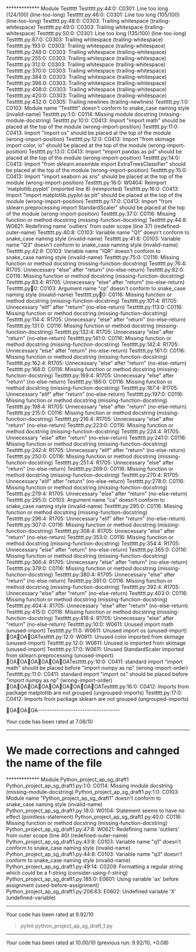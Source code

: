 
************* Module Testtttt
Testtttt.py:44:0: C0301: Line too long (124/100) (line-too-long)
Testtttt.py:46:0: C0301: Line too long (105/100) (line-too-long)
Testtttt.py:48:0: C0303: Trailing whitespace (trailing-whitespace)
Testtttt.py:49:0: C0303: Trailing whitespace (trailing-whitespace)
Testtttt.py:50:0: C0301: Line too long (135/100) (line-too-long)
Testtttt.py:87:0: C0303: Trailing whitespace (trailing-whitespace)
Testtttt.py:193:0: C0303: Trailing whitespace (trailing-whitespace)
Testtttt.py:248:0: C0303: Trailing whitespace (trailing-whitespace)
Testtttt.py:255:0: C0303: Trailing whitespace (trailing-whitespace)
Testtttt.py:312:0: C0303: Trailing whitespace (trailing-whitespace)
Testtttt.py:370:0: C0303: Trailing whitespace (trailing-whitespace)
Testtttt.py:384:0: C0303: Trailing whitespace (trailing-whitespace)
Testtttt.py:396:0: C0303: Trailing whitespace (trailing-whitespace)
Testtttt.py:408:0: C0303: Trailing whitespace (trailing-whitespace)
Testtttt.py:420:0: C0303: Trailing whitespace (trailing-whitespace)
Testtttt.py:432:0: C0305: Trailing newlines (trailing-newlines)
Testtttt.py:1:0: C0103: Module name "Testtttt" doesn't conform to snake_case naming style (invalid-name)
Testtttt.py:1:0: C0114: Missing module docstring (missing-module-docstring)
Testtttt.py:10:0: C0413: Import "import math" should be placed at the top of the module (wrong-import-position)
Testtttt.py:11:0: C0413: Import "import os" should be placed at the top of the module (wrong-import-position)
Testtttt.py:12:0: C0413: Import "from skimage import color, io" should be placed at the top of the module (wrong-import-position)
Testtttt.py:13:0: C0413: Import "import pandas as pd" should be placed at the top of the module (wrong-import-position)
Testtttt.py:14:0: C0413: Import "from sklearn.ensemble import ExtraTreesClassifier" should be placed at the top of the module (wrong-import-position)
Testtttt.py:15:0: C0413: Import "import seaborn as sns" should be placed at the top of the module (wrong-import-position)
Testtttt.py:16:0: W0404: Reimport 'matplotlib.pyplot' (imported line 8) (reimported)
Testtttt.py:16:0: C0413: Import "import matplotlib.pyplot as plt" should be placed at the top of the module (wrong-import-position)
Testtttt.py:17:0: C0413: Import "from sklearn.preprocessing import StandardScaler" should be placed at the top of the module (wrong-import-position)
Testtttt.py:37:0: C0116: Missing function or method docstring (missing-function-docstring)
Testtttt.py:44:8: W0621: Redefining name 'outliers' from outer scope (line 37) (redefined-outer-name)
Testtttt.py:40:8: C0103: Variable name "Q1" doesn't conform to snake_case naming style (invalid-name)
Testtttt.py:41:8: C0103: Variable name "Q3" doesn't conform to snake_case naming style (invalid-name)
Testtttt.py:42:8: C0103: Variable name "IQR" doesn't conform to snake_case naming style (invalid-name)
Testtttt.py:75:0: C0116: Missing function or method docstring (missing-function-docstring)
Testtttt.py:76:4: R1705: Unnecessary "else" after "return" (no-else-return)
Testtttt.py:82:0: C0116: Missing function or method docstring (missing-function-docstring)
Testtttt.py:83:4: R1705: Unnecessary "else" after "return" (no-else-return)
Testtttt.py:100:0: C0103: Argument name "cp" doesn't conform to snake_case naming style (invalid-name)
Testtttt.py:100:0: C0116: Missing function or method docstring (missing-function-docstring)
Testtttt.py:101:4: R1705: Unnecessary "elif" after "return" (no-else-return)
Testtttt.py:113:0: C0116: Missing function or method docstring (missing-function-docstring)
Testtttt.py:114:4: R1705: Unnecessary "else" after "return" (no-else-return)
Testtttt.py:131:0: C0116: Missing function or method docstring (missing-function-docstring)
Testtttt.py:132:4: R1705: Unnecessary "else" after "return" (no-else-return)
Testtttt.py:141:0: C0116: Missing function or method docstring (missing-function-docstring)
Testtttt.py:142:4: R1705: Unnecessary "else" after "return" (no-else-return)
Testtttt.py:161:0: C0116: Missing function or method docstring (missing-function-docstring)
Testtttt.py:162:4: R1705: Unnecessary "else" after "return" (no-else-return)
Testtttt.py:168:0: C0116: Missing function or method docstring (missing-function-docstring)
Testtttt.py:169:4: R1705: Unnecessary "else" after "return" (no-else-return)
Testtttt.py:186:0: C0116: Missing function or method docstring (missing-function-docstring)
Testtttt.py:187:4: R1705: Unnecessary "elif" after "return" (no-else-return)
Testtttt.py:197:0: C0116: Missing function or method docstring (missing-function-docstring)
Testtttt.py:198:4: R1705: Unnecessary "else" after "return" (no-else-return)
Testtttt.py:215:0: C0116: Missing function or method docstring (missing-function-docstring)
Testtttt.py:216:4: R1705: Unnecessary "else" after "return" (no-else-return)
Testtttt.py:223:0: C0116: Missing function or method docstring (missing-function-docstring)
Testtttt.py:224:4: R1705: Unnecessary "else" after "return" (no-else-return)
Testtttt.py:241:0: C0116: Missing function or method docstring (missing-function-docstring)
Testtttt.py:242:4: R1705: Unnecessary "elif" after "return" (no-else-return)
Testtttt.py:250:0: C0116: Missing function or method docstring (missing-function-docstring)
Testtttt.py:251:4: R1705: Unnecessary "else" after "return" (no-else-return)
Testtttt.py:269:0: C0116: Missing function or method docstring (missing-function-docstring)
Testtttt.py:270:4: R1705: Unnecessary "elif" after "return" (no-else-return)
Testtttt.py:278:0: C0116: Missing function or method docstring (missing-function-docstring)
Testtttt.py:279:4: R1705: Unnecessary "else" after "return" (no-else-return)
Testtttt.py:295:0: C0103: Argument name "ca" doesn't conform to snake_case naming style (invalid-name)
Testtttt.py:295:0: C0116: Missing function or method docstring (missing-function-docstring)
Testtttt.py:296:4: R1705: Unnecessary "elif" after "return" (no-else-return)
Testtttt.py:307:0: C0116: Missing function or method docstring (missing-function-docstring)
Testtttt.py:308:4: R1705: Unnecessary "else" after "return" (no-else-return)
Testtttt.py:353:0: C0116: Missing function or method docstring (missing-function-docstring)
Testtttt.py:354:4: R1705: Unnecessary "else" after "return" (no-else-return)
Testtttt.py:365:0: C0116: Missing function or method docstring (missing-function-docstring)
Testtttt.py:366:4: R1705: Unnecessary "else" after "return" (no-else-return)
Testtttt.py:379:0: C0116: Missing function or method docstring (missing-function-docstring)
Testtttt.py:380:4: R1705: Unnecessary "else" after "return" (no-else-return)
Testtttt.py:391:0: C0116: Missing function or method docstring (missing-function-docstring)
Testtttt.py:392:4: R1705: Unnecessary "else" after "return" (no-else-return)
Testtttt.py:403:0: C0116: Missing function or method docstring (missing-function-docstring)
Testtttt.py:404:4: R1705: Unnecessary "else" after "return" (no-else-return)
Testtttt.py:415:0: C0116: Missing function or method docstring (missing-function-docstring)
Testtttt.py:416:4: R1705: Unnecessary "else" after "return" (no-else-return)
Testtttt.py:10:0: W0611: Unused import math (unused-import)
Testtttt.py:11:0: W0611: Unused import os (unused-import)
OAOAOATesttttt.py:12:0: W0611: Unused color imported from skimage (unused-import)
Testtttt.py:12:0: W0611: Unused io imported from skimage (unused-import)
Testtttt.py:17:0: W0611: Unused StandardScaler imported from sklearn.preprocessing (unused-import)
OAOAOAOAOAOATesttttt.py:10:0: C0411: standard import "import math" should be placed before "import numpy as np" (wrong-import-order)
Testtttt.py:11:0: C0411: standard import "import os" should be placed before "import numpy as np" (wrong-import-order)
OAOAOAOAOAOAOAOAOATesttttt.py:16:0: C0412: Imports from package matplotlib are not grouped (ungrouped-imports)
Testtttt.py:17:0: C0412: Imports from package sklearn are not grouped (ungrouped-imports)

OAOAOA-----------------------------------

Your code has been rated at 7.08/10

----------------------------------------------------------------
# We made corrections and cahnged the name of the file

************* Module Python_project_ap_sg_draft1
Python_project_ap_sg_draft1.py:1:0: C0114: Missing module docstring (missing-module-docstring)
Python_project_ap_sg_draft1.py:1:0: C0103: Module name "Python_project_ap_sg_draft1" doesn't conform to snake_case naming style (invalid-name)
Python_project_ap_sg_draft1.py:18:0: W0104: Statement seems to have no effect (pointless-statement)
Python_project_ap_sg_draft1.py:40:0: C0116: Missing function or method docstring (missing-function-docstring)
Python_project_ap_sg_draft1.py:47:8: W0621: Redefining name 'outliers' from outer scope (line 40) (redefined-outer-name)
Python_project_ap_sg_draft1.py:43:8: C0103: Variable name "q1" doesn't conform to snake_case naming style (invalid-name)
Python_project_ap_sg_draft1.py:44:8: C0103: Variable name "q3" doesn't conform to snake_case naming style (invalid-name)
Python_project_ap_sg_draft1.py:49:14: C0209: Formatting a regular string which could be a f-string (consider-using-f-string)
Python_project_ap_sg_draft1.py:185:0: E0601: Using variable 'ax' before assignment (used-before-assignment)
Python_project_ap_sg_draft1.py:206:63: E0602: Undefined variable 'X' (undefined-variable)

------------------------------------------------------------------
Your code has been rated at 9.92/10 


>pylint python_project_ap_sg_draft_1.py

-------------------------------------------------------------------
Your code has been rated at 10.00/10 (previous run: 9.92/10, +0.08)
